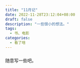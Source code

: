 ```yaml
---
title: "11月记" 
date: 2022-11-28T23:12:04+08:00
draft: false
description: "一些很小的想法。"
tags:
  - 书、电影
categories:
  - 看了啥
---
```


### <u>          </u>

随意写一些吧。
